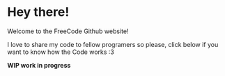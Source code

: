 <h1>Hey there!</h1>

Welcome to the FreeCode Github website!

I love to share my code to fellow programers so please, click below if you want to know how the Code works :3

<b>WIP work in progress</b>
